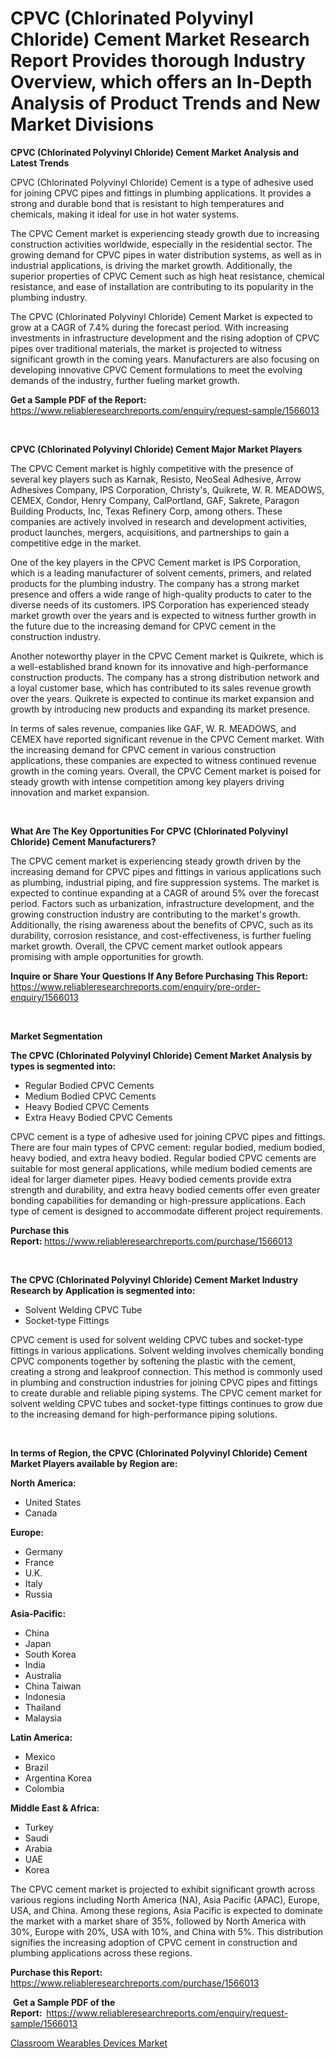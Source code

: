 <p><h1>CPVC (Chlorinated Polyvinyl Chloride) Cement Market Research Report Provides thorough Industry Overview, which offers an In-Depth Analysis of Product Trends and New Market Divisions</h1></p><p><strong>CPVC (Chlorinated Polyvinyl Chloride) Cement Market Analysis and Latest Trends</strong></p>
<p><p>CPVC (Chlorinated Polyvinyl Chloride) Cement is a type of adhesive used for joining CPVC pipes and fittings in plumbing applications. It provides a strong and durable bond that is resistant to high temperatures and chemicals, making it ideal for use in hot water systems.</p><p>The CPVC Cement market is experiencing steady growth due to increasing construction activities worldwide, especially in the residential sector. The growing demand for CPVC pipes in water distribution systems, as well as in industrial applications, is driving the market growth. Additionally, the superior properties of CPVC Cement such as high heat resistance, chemical resistance, and ease of installation are contributing to its popularity in the plumbing industry.</p><p>The CPVC (Chlorinated Polyvinyl Chloride) Cement Market is expected to grow at a CAGR of 7.4% during the forecast period. With increasing investments in infrastructure development and the rising adoption of CPVC pipes over traditional materials, the market is projected to witness significant growth in the coming years. Manufacturers are also focusing on developing innovative CPVC Cement formulations to meet the evolving demands of the industry, further fueling market growth.</p></p>
<p><strong>Get a Sample PDF of the Report:&nbsp;</strong> <a href="https://www.reliableresearchreports.com/enquiry/request-sample/1566013">https://www.reliableresearchreports.com/enquiry/request-sample/1566013</a></p>
<p>&nbsp;</p>
<p><strong>CPVC (Chlorinated Polyvinyl Chloride) Cement Major Market Players</strong></p>
<p><p>The CPVC Cement market is highly competitive with the presence of several key players such as Karnak, Resisto, NeoSeal Adhesive, Arrow Adhesives Company, IPS Corporation, Christy's, Quikrete, W. R. MEADOWS, CEMEX, Condor, Henry Company, CalPortland, GAF, Sakrete, Paragon Building Products, Inc, Texas Refinery Corp, among others. These companies are actively involved in research and development activities, product launches, mergers, acquisitions, and partnerships to gain a competitive edge in the market.</p><p>One of the key players in the CPVC Cement market is IPS Corporation, which is a leading manufacturer of solvent cements, primers, and related products for the plumbing industry. The company has a strong market presence and offers a wide range of high-quality products to cater to the diverse needs of its customers. IPS Corporation has experienced steady market growth over the years and is expected to witness further growth in the future due to the increasing demand for CPVC cement in the construction industry.</p><p>Another noteworthy player in the CPVC Cement market is Quikrete, which is a well-established brand known for its innovative and high-performance construction products. The company has a strong distribution network and a loyal customer base, which has contributed to its sales revenue growth over the years. Quikrete is expected to continue its market expansion and growth by introducing new products and expanding its market presence.</p><p>In terms of sales revenue, companies like GAF, W. R. MEADOWS, and CEMEX have reported significant revenue in the CPVC Cement market. With the increasing demand for CPVC cement in various construction applications, these companies are expected to witness continued revenue growth in the coming years. Overall, the CPVC Cement market is poised for steady growth with intense competition among key players driving innovation and market expansion.</p></p>
<p>&nbsp;</p>
<p><strong>What Are The Key Opportunities For CPVC (Chlorinated Polyvinyl Chloride) Cement Manufacturers?</strong></p>
<p><p>The CPVC cement market is experiencing steady growth driven by the increasing demand for CPVC pipes and fittings in various applications such as plumbing, industrial piping, and fire suppression systems. The market is expected to continue expanding at a CAGR of around 5% over the forecast period. Factors such as urbanization, infrastructure development, and the growing construction industry are contributing to the market's growth. Additionally, the rising awareness about the benefits of CPVC, such as its durability, corrosion resistance, and cost-effectiveness, is further fueling market growth. Overall, the CPVC cement market outlook appears promising with ample opportunities for growth.</p></p>
<p><strong>Inquire or Share Your Questions If Any Before Purchasing This Report:</strong> <a href="https://www.reliableresearchreports.com/enquiry/pre-order-enquiry/1566013">https://www.reliableresearchreports.com/enquiry/pre-order-enquiry/1566013</a></p>
<p>&nbsp;</p>
<p><strong>Market Segmentation</strong></p>
<p><strong>The CPVC (Chlorinated Polyvinyl Chloride) Cement Market Analysis by types is segmented into:</strong></p>
<p><ul><li>Regular Bodied CPVC Cements</li><li>Medium Bodied CPVC Cements</li><li>Heavy Bodied CPVC Cements</li><li>Extra Heavy Bodied CPVC Cements</li></ul></p>
<p><p>CPVC cement is a type of adhesive used for joining CPVC pipes and fittings. There are four main types of CPVC cement: regular bodied, medium bodied, heavy bodied, and extra heavy bodied. Regular bodied CPVC cements are suitable for most general applications, while medium bodied cements are ideal for larger diameter pipes. Heavy bodied cements provide extra strength and durability, and extra heavy bodied cements offer even greater bonding capabilities for demanding or high-pressure applications. Each type of cement is designed to accommodate different project requirements.</p></p>
<p><strong>Purchase this Report:&nbsp;</strong><a href="https://www.reliableresearchreports.com/purchase/1566013">https://www.reliableresearchreports.com/purchase/1566013</a></p>
<p>&nbsp;</p>
<p><strong>The CPVC (Chlorinated Polyvinyl Chloride) Cement Market Industry Research by Application is segmented into:</strong></p>
<p><ul><li>Solvent Welding CPVC Tube</li><li>Socket-type Fittings</li></ul></p>
<p><p>CPVC cement is used for solvent welding CPVC tubes and socket-type fittings in various applications. Solvent welding involves chemically bonding CPVC components together by softening the plastic with the cement, creating a strong and leakproof connection. This method is commonly used in plumbing and construction industries for joining CPVC pipes and fittings to create durable and reliable piping systems. The CPVC cement market for solvent welding CPVC tubes and socket-type fittings continues to grow due to the increasing demand for high-performance piping solutions.</p></p>
<p>&nbsp;</p>
<p><strong>In terms of Region, the CPVC (Chlorinated Polyvinyl Chloride) Cement Market Players available by Region are:</strong></p>
<p>
    <p> <strong> North America: </strong>
        <ul>
            <li>United States</li>
            <li>Canada</li>
        </ul>
        </p> 
    <p> <strong> Europe: </strong>
        <ul>
            <li>Germany</li>
            <li>France</li>
            <li>U.K.</li>
            <li>Italy</li>
            <li>Russia</li>
        </ul>
        </p> 
    <p> <strong> Asia-Pacific: </strong>
        <ul>
            <li>China</li>
            <li>Japan</li>
            <li>South Korea</li>
            <li>India</li>
            <li>Australia</li>
            <li>China Taiwan</li>
            <li>Indonesia</li>
            <li>Thailand</li>
            <li>Malaysia</li>
        </ul>
        </p> 
    <p> <strong> Latin America: </strong>
        <ul>
            <li>Mexico</li>
            <li>Brazil</li>
            <li>Argentina Korea</li>
            <li>Colombia</li>
        </ul>
        </p> 
    <p> <strong> Middle East & Africa: </strong>
        <ul>
            <li>Turkey</li>
            <li>Saudi</li>
            <li>Arabia</li>
            <li>UAE</li>
            <li>Korea</li>
        </ul>
    </p>
    </p>
<p><p>The CPVC cement market is projected to exhibit significant growth across various regions including North America (NA), Asia Pacific (APAC), Europe, USA, and China. Among these regions, Asia Pacific is expected to dominate the market with a market share of 35%, followed by North America with 30%, Europe with 20%, USA with 10%, and China with 5%. This distribution signifies the increasing adoption of CPVC cement in construction and plumbing applications across these regions.</p></p>
<p><strong>Purchase this Report: </strong><a href="https://www.reliableresearchreports.com/purchase/1566013">https://www.reliableresearchreports.com/purchase/1566013</a></p>
<p>&nbsp;<strong>Get a Sample PDF of the Report:&nbsp;&nbsp;</strong><a href="https://www.reliableresearchreports.com/enquiry/request-sample/1566013">https://www.reliableresearchreports.com/enquiry/request-sample/1566013</a></p>
<p><strong></strong></p>
<p><p><a href="https://circular-yam-9b9.notion.site/Classroom-Wearables-Devices-Market-Challenges-Opportunities-and-Growth-Drivers-and-Major-Market-P-ea5b36c95ec940fb8acc98dd5bd955f3">Classroom Wearables Devices Market</a></p></p>